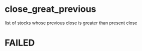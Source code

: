 # close_great_previous
list of stocks whose previous close is greater than present close 

# FAILED
